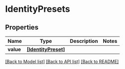 # IdentityPresets


## Properties
Name | Type | Description | Notes
------------ | ------------- | ------------- | -------------
**value** | [**[IdentityPreset]**](IdentityPreset.md) |  | 

[[Back to Model list]](../README.md#documentation-for-models) [[Back to API list]](../README.md#documentation-for-api-endpoints) [[Back to README]](../README.md)


